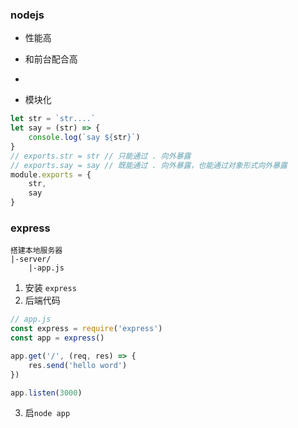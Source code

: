 ### nodejs

- 性能高
- 和前台配合高
- 

- 模块化
```js
let str = `str....`
let say = (str) => {
    console.log(`say ${str}`)
}
// exports.str = str // 只能通过 . 向外暴露
// exports.say = say // 既能通过 . 向外暴露，也能通过对象形式向外暴露
module.exports = {
    str,
    say
}
```

### express
```
搭建本地服务器
|-server/
    |-app.js
```
1. 安装 `express`
2. 后端代码
```js
// app.js
const express = require('express')
const app = express()

app.get('/', (req, res) => {
    res.send('hello word')
})

app.listen(3000)
```

3. 启`node app`